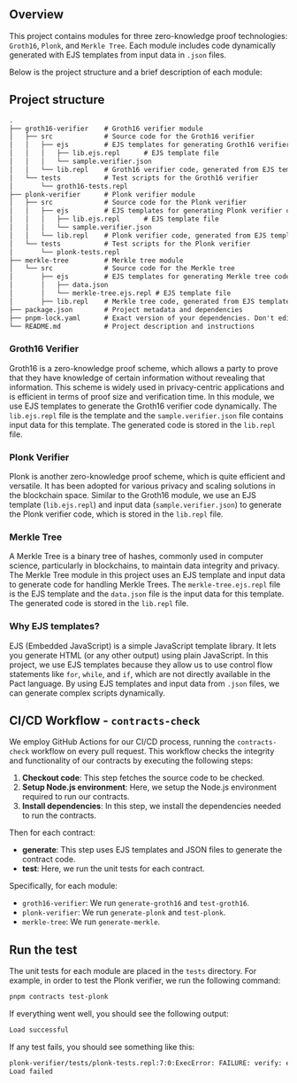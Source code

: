## Overview

This project contains modules for three zero-knowledge proof technologies: `Groth16`, `Plonk`, and `Merkle Tree`. Each module includes code dynamically generated with EJS templates from input data in `.json` files. 

Below is the project structure and a brief description of each module:

## Project structure
```markdown
.
├── groth16-verifier    # Groth16 verifier module
│   ├── src             # Source code for the Groth16 verifier
│   │   ├── ejs         # EJS templates for generating Groth16 verifier code
│   │   │   ├── lib.ejs.repl      # EJS template file
│   │   │   └── sample.verifier.json
│   │   └── lib.repl    # Groth16 verifier code, generated from EJS template
│   └── tests           # Test scripts for the Groth16 verifier
│       └── groth16-tests.repl
├── plonk-verifier      # Plonk verifier module
│   ├── src             # Source code for the Plonk verifier
│   │   ├── ejs         # EJS templates for generating Plonk verifier code
│   │   │   ├── lib.ejs.repl      # EJS template file
│   │   │   └── sample.verifier.json
│   │   └── lib.repl    # Plonk verifier code, generated from EJS template
│   └── tests           # Test scripts for the Plonk verifier
│       └── plonk-tests.repl
├── merkle-tree         # Merkle tree module
│   └── src             # Source code for the Merkle tree
│       ├── ejs         # EJS templates for generating Merkle tree code
│       │   ├── data.json
│       │   └── merkle-tree.ejs.repl # EJS template file
│       ├── lib.repl    # Merkle tree code, generated from EJS template
├── package.json        # Project metadata and dependencies
├── pnpm-lock.yaml      # Exact version of your dependencies. Don't edit this file directly.
└── README.md           # Project description and instructions
```

### Groth16 Verifier

Groth16 is a zero-knowledge proof scheme, which allows a party to prove that they have knowledge of certain information without revealing that information. This scheme is widely used in privacy-centric applications and is efficient in terms of proof size and verification time. In this module, we use EJS templates to generate the Groth16 verifier code dynamically. The `lib.ejs.repl` file is the template and the `sample.verifier.json` file contains input data for this template. The generated code is stored in the `lib.repl` file.

### Plonk Verifier

Plonk is another zero-knowledge proof scheme, which is quite efficient and versatile. It has been adopted for various privacy and scaling solutions in the blockchain space. Similar to the Groth16 module, we use an EJS template (`lib.ejs.repl`) and input data (`sample.verifier.json`) to generate the Plonk verifier code, which is stored in the `lib.repl` file.

### Merkle Tree

A Merkle Tree is a binary tree of hashes, commonly used in computer science, particularly in blockchains, to maintain data integrity and privacy. The Merkle Tree module in this project uses an EJS template and input data to generate code for handling Merkle Trees. The `merkle-tree.ejs.repl` file is the EJS template and the `data.json` file is the input data for this template. The generated code is stored in the `lib.repl` file.

### Why EJS templates?

EJS (Embedded JavaScript) is a simple JavaScript template library. It lets you generate HTML (or any other output) using plain JavaScript. In this project, we use EJS templates because they allow us to use control flow statements like `for`, `while`, and `if`, which are not directly available in the Pact language. By using EJS templates and input data from `.json` files, we can generate complex scripts dynamically.

## CI/CD Workflow - `contracts-check`

We employ GitHub Actions for our CI/CD process, running the `contracts-check` workflow on every pull request. This workflow checks the integrity and functionality of our contracts by executing the following steps:

1. **Checkout code**: This step fetches the source code to be checked.
2. **Setup Node.js environment**: Here, we setup the Node.js environment required to run our contracts.
3. **Install dependencies**: In this step, we install the dependencies needed to run the contracts.

Then for each contract:
- **generate**: This step uses EJS templates and JSON files to generate the contract code.
- **test**: Here, we run the unit tests for each contract.

Specifically, for each module:
- `groth16-verifier`: We run `generate-groth16` and `test-groth16`.
- `plonk-verifier`: We run `generate-plonk` and `test-plonk`.
- `merkle-tree`: We run `generate-merkle`.

## Run the test

The unit tests for each module are placed in the `tests` directory. For example, in order to test the Plonk verifier, we run the following command:

```bash
pnpm contracts test-plonk
```

If everything went well, you should see the following output:

```bash
Load successful
```

If any test fails, you should see something like this:

```bash
plonk-verifier/tests/plonk-tests.repl:7:0:ExecError: FAILURE: verify: expected {"paired": true}:object:*, received {"paired": false}:object:*
Load failed
```